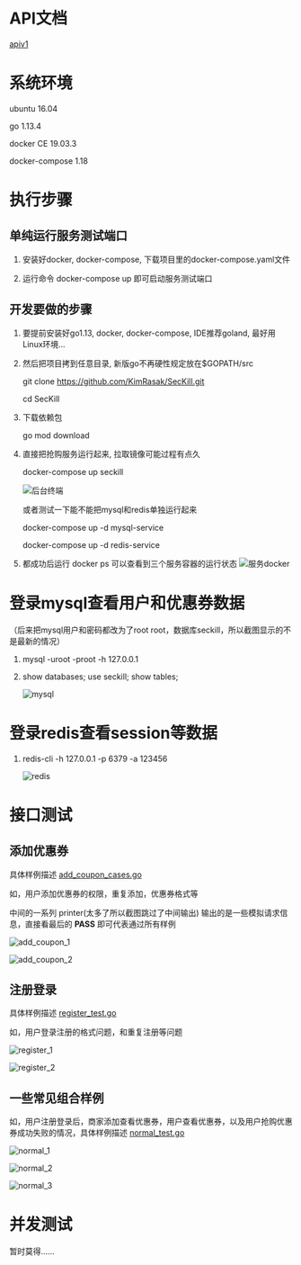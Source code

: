 # API文档
[apiv1](https://www.eolinker.com/#/share/index?shareCode=2Y2Zkd)
# 系统环境
ubuntu 16.04

go 1.13.4

docker CE 19.03.3

docker-compose 1.18

# 执行步骤
## 单纯运行服务测试端口
1. 安装好docker, docker-compose, 下载项目里的docker-compose.yaml文件
   
2. 运行命令 docker-compose up 即可启动服务测试端口
## 开发要做的步骤
1. 要提前安装好go1.13, docker, docker-compose, IDE推荐goland, 最好用Linux环境...

2. 然后把项目拷到任意目录, 新版go不再硬性规定放在$GOPATH/src

    git clone https://github.com/KimRasak/SecKill.git

    cd SecKill

3. 下载依赖包

    go mod download 

4. 直接把抢购服务运行起来, 拉取镜像可能过程有点久
    
    docker-compose up seckill
    
    ![后台终端](./images/app_backend.jpg)
    
    或者测试一下能不能把mysql和redis单独运行起来
    
    docker-compose up -d mysql-service
    
    docker-compose up -d redis-service
    
5. 都成功后运行 docker ps 可以查看到三个服务容器的运行状态
    ![服务docker](./images/service_docker.jpg)

# 登录mysql查看用户和优惠券数据
（后来把mysql用户和密码都改为了root root，数据库seckill，所以截图显示的不是最新的情况）
1. mysql -uroot -proot -h 127.0.0.1

2. show databases; use seckill; show tables;

   ![mysql](./images/mysql.jpg)
# 登录redis查看session等数据
1. redis-cli -h 127.0.0.1 -p 6379 -a 123456
  
   ![redis](./images/redis.jpg)
   
# 接口测试
## 添加优惠券
具体样例描述 [add_coupon_cases.go](./httptest/add_coupon_cases.go)

如，用户添加优惠券的权限，重复添加，优惠券格式等

中间的一系列 printer(太多了所以截图跳过了中间输出) 输出的是一些模拟请求信息，直接看最后的 **PASS** 即可代表通过所有样例

![add_coupon_1](./images/add_coupon_1.jpg)

![add_coupon_2](./images/add_coupon_2.jpg)
## 注册登录
具体样例描述 [register_test.go](./httptest/register_test.go)

如，用户登录注册的格式问题，和重复注册等问题

![register_1](./images/register_1.jpg)

![register_2](./images/register_2.jpg)

## 一些常见组合样例
如，用户注册登录后，商家添加查看优惠券，用户查看优惠券，以及用户抢购优惠券成功失败的情况，具体样例描述 [normal_test.go](./httptest/normal_test.go)

![normal_1](./images/normal_1.jpg)

![normal_2](./images/normal_2.jpg)

![normal_3](./images/normal_3.jpg)


# 并发测试
暂时莫得……